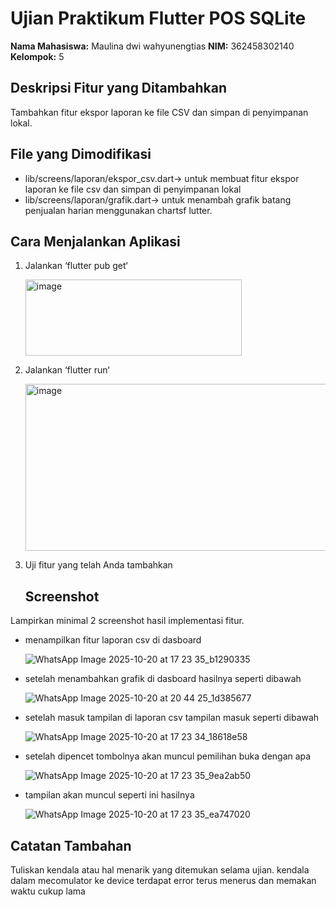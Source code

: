 # Ujian Praktikum Flutter POS SQLite
**Nama Mahasiswa:** Maulina dwi wahyunengtias
**NIM:** 362458302140
**Kelompok:** 5
## Deskripsi Fitur yang Ditambahkan
Tambahkan fitur ekspor laporan ke file CSV dan simpan di penyimpanan lokal.

## File yang Dimodifikasi
* lib/screens/laporan/ekspor_csv.dart-> untuk membuat fitur ekspor laporan ke file csv dan simpan di penyimpanan lokal
* lib/screens/laporan/grafik.dart-> untuk menambah grafik batang penjualan harian menggunakan chartsf lutter.
## Cara Menjalankan Aplikasi
1. Jalankan ‘flutter pub get‘
   
   <img width="346" height="122" alt="image" src="https://github.com/user-attachments/assets/289ef096-2354-4f01-ad4a-962f10b86359" />

2. Jalankan ‘flutter run‘
   
   <img width="722" height="267" alt="image" src="https://github.com/user-attachments/assets/f13cb424-182a-49e7-9549-c0754ec4ab8e" /> 

3. Uji fitur yang telah Anda tambahkan
   ## Screenshot
Lampirkan minimal 2 screenshot hasil implementasi fitur.
- menampilkan fitur laporan csv di dasboard
  
  ![WhatsApp Image 2025-10-20 at 17 23 35_b1290335](https://github.com/user-attachments/assets/b1fb4db4-2db0-4d24-acba-f62bb9b66b90)

- setelah menambahkan grafik di dasboard hasilnya seperti dibawah

  ![WhatsApp Image 2025-10-20 at 20 44 25_1d385677](https://github.com/user-attachments/assets/bf9c1355-da54-4029-ad7a-ee6b19d2b70c)


- setelah masuk tampilan di laporan csv tampilan masuk seperti dibawah

  ![WhatsApp Image 2025-10-20 at 17 23 34_18618e58](https://github.com/user-attachments/assets/0bf07467-6bf3-449d-b644-d005a250cf16)

 - setelah dipencet tombolnya akan muncul pemilihan buka dengan apa

   ![WhatsApp Image 2025-10-20 at 17 23 35_9ea2ab50](https://github.com/user-attachments/assets/d215d265-4e4c-44e4-b2c2-b88a2c6bcee9)

- tampilan akan muncul seperti ini hasilnya

  ![WhatsApp Image 2025-10-20 at 17 23 35_ea747020](https://github.com/user-attachments/assets/2329835f-8b06-4d1c-a62f-9be4fe3d528b)


## Catatan Tambahan
Tuliskan kendala atau hal menarik yang ditemukan selama ujian.
kendala dalam mecomulator ke device terdapat error terus menerus dan memakan waktu cukup lama





